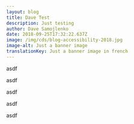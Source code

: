 ```yaml
---
layout: blog
title: Dave Test
description: Just testing
author: Dave Samojlenko
date: 2018-09-25T17:32:22.637Z
image: /img/cds/blog-accessibility-2018.jpg
image-alt: Just a banner image
translationKey: Just a banner image in french
---
```

asdf

asdf

asdf

asdf

asdf
